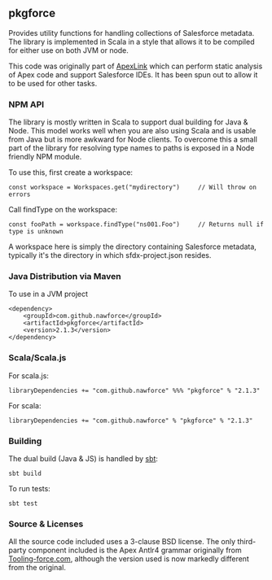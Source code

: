 ## pkgforce

Provides utility functions for handling collections of Salesforce metadata. The library is implemented in Scala in a 
style that allows it to be compiled for either use on both JVM or node. 

This code was originally part of [ApexLink](https://github.com/nawforce/ApexLink) which can perform static analysis of 
Apex code and support Salesforce IDEs. It has been spun out to allow it to be used for other tasks.

### NPM API

The library is mostly written in Scala to support dual building for Java & Node. This model works well when you are 
also using Scala and is usable from Java but is more awkward for Node clients. To overcome this a small part of the 
library for resolving type names to paths is exposed in a Node friendly NPM module. 

To use this, first create a workspace:

    const workspace = Workspaces.get("mydirectory")     // Will throw on errors

Call findType on the workspace:

    const fooPath = workspace.findType("ns001.Foo")     // Returns null if type is unknown

A workspace here is simply the directory containing Salesforce metadata, typically it's the directory in which 
sfdx-project.json resides.


### Java Distribution via Maven

To use in a JVM project

    <dependency>
        <groupId>com.github.nawforce</groupId>
        <artifactId>pkgforce</artifactId>
        <version>2.1.3</version>
    </dependency>

### Scala/Scala.js 

For scala.js:

    libraryDependencies += "com.github.nawforce" %%% "pkgforce" % "2.1.3"

For scala:

    libraryDependencies += "com.github.nawforce" % "pkgforce" % "2.1.3"

### Building

The dual build (Java & JS) is handled by [sbt](https://www.scala-sbt.org/): 

    sbt build
   
To run tests:

    sbt test   

### Source & Licenses

All the source code included uses a 3-clause BSD license. The only third-party component included is the Apex Antlr4 
grammar originally from [Tooling-force.com](https://github.com/neowit/tooling-force.com), although the version used is
now markedly different from the original.  
